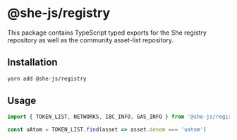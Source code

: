 # @she-js/registry
This package contains TypeScript typed exports for the She registry repository as well as the community asset-list repository.

## Installation
```bash
yarn add @she-js/registry
```

## Usage
```typescript
import { TOKEN_LIST, NETWORKS, IBC_INFO, GAS_INFO } from '@she-js/registry'

const uAtom = TOKEN_LIST.find(asset => asset.denom === 'uatom')
```
